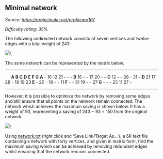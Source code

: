 Minimal network
---------------

*Source: https://projecteuler.net/problem=107*


*Difficulty rating: 35%*

The following undirected network consists of seven vertices and twelve
edges with a total weight of 243.

![](project/images/p107_1.gif)\

The same network can be represented by the matrix below.

  --------- --------- --------- --------- --------- --------- --------- ---------
            **A**     **B**     **C**     **D**     **E**     **F**     **G**
  **A**     -         16        12        21        -         -         -
  **B**     16        -         -         17        20        -         -
  **C**     12        -         -         28        -         31        -
  **D**     21        17        28        -         18        19        23
  **E**     -         20        -         18        -         -         11
  **F**     -         -         31        19        -         -         27
  **G**     -         -         -         23        11        27        -
  --------- --------- --------- --------- --------- --------- --------- ---------

However, it is possible to optimise the network by removing some edges
and still ensure that all points on the network remain connected. The
network which achieves the maximum saving is shown below. It has a
weight of 93, representing a saving of 243 − 93 = 150 from the original
network.

![](project/images/p107_2.gif)\

Using [network.txt](project/resources/p107_network.txt) (right click and
'Save Link/Target As...'), a 6K text file containing a network with
forty vertices, and given in matrix form, find the maximum saving which
can be achieved by removing redundant edges whilst ensuring that the
network remains connected.
